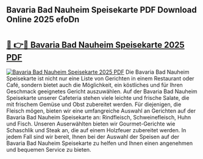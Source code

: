 ## Bavaria Bad Nauheim Speisekarte PDF Download Online 2025 efoDn

# <h2><a href="http://gccl59.nevu.top/?p=Bavaria+Bad+Nauheim+Speisekarte">🔗 👉🔴 Bavaria Bad Nauheim Speisekarte 2025 PDF</a></h2>

[![Bavaria Bad Nauheim Speisekarte 2025 PDF](https://i.imgur.com/dBaPXMq.png)](http://gccl59.nevu.top/?p=Bavaria+Bad+Nauheim+Speisekarte)
Die Bavaria Bad Nauheim Speisekarte ist nicht nur eine Liste von Gerichten in einem Restaurant oder Café, sondern bietet auch die Möglichkeit, ein köstliches und für Ihren Geschmack geeignetes Gericht auszuwählen. Auf der Bavaria Bad Nauheim Speisekarte unserer Cafeteria stehen viele leichte und frische Salate, die mit frischem Gemüse und Obst zubereitet werden. Für diejenigen, die Fleisch mögen, bieten wir eine umfangreiche Auswahl an Gerichten auf der Bavaria Bad Nauheim Speisekarte an: Rindfleisch, Schweinefleisch, Huhn und Fisch. Unseren Auserwählten bieten wir Gourmet-Gerichte wie Schaschlik und Steak an, die auf einem Holzfeuer zubereitet werden. In jedem Fall sind wir bereit, Ihnen bei der Auswahl der Speisen auf der Bavaria Bad Nauheim Speisekarte zu helfen und Ihnen einen angenehmen und bequemen Service zu bieten.
